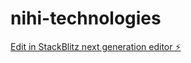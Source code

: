 # nihi-technologies

[Edit in StackBlitz next generation editor ⚡️](https://stackblitz.com/~/github.com/praveenkumarguntoju/nihi-technologies)